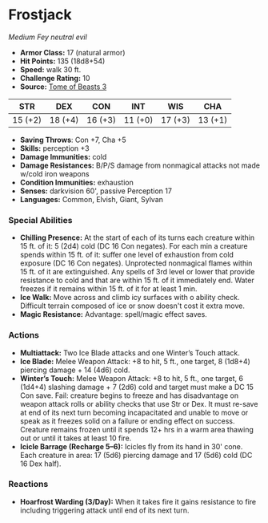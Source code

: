 # Frostjack

*Medium* *Fey* *neutral evil*

- **Armor Class:** 17 (natural armor)
- **Hit Points:** 135 (18d8+54)
- **Speed:** walk 30 ft.
- **Challenge Rating:** 10
- **Source:** [Tome of Beasts 3](https://koboldpress.com/kpstore/product/tome-of-beasts-2-for-5th-edition/)

| STR | DEX | CON | INT | WIS | CHA |
| --- | --- | --- | --- | --- | --- |
| 15 (+2) | 18 (+4) | 16 (+3) | 11 (+0) | 17 (+3) | 13 (+1) |

- **Saving Throws**: Con +7, Cha +5
- **Skills:** perception +3
- **Damage Immunities:** cold
- **Damage Resistances:** B/P/S damage from nonmagical attacks not made w/cold iron weapons
- **Condition Immunities:** exhaustion
- **Senses:** darkvision 60', passive Perception 17 
- **Languages:** Common, Elvish, Giant, Sylvan
### Special Abilities
- **Chilling Presence:** At the start of each of its turns each creature within 15 ft. of it: 5 (2d4) cold (DC 16 Con negates). For each min a creature spends within 15 ft. of it: suffer one level of exhaustion from cold exposure (DC 16 Con negates). Unprotected nonmagical flames within 15 ft. of it are extinguished. Any spells of 3rd level or lower that provide resistance to cold and that are within 15 ft. of it immediately end. Water freezes if it remains within 15 ft. of it for at least 1 min.
- **Ice Walk:** Move across and climb icy surfaces with o ability check. Difficult terrain composed of ice or snow doesn't cost it extra move.
- **Magic Resistance:** Advantage: spell/magic effect saves.
### Actions
- **Multiattack:** Two Ice Blade attacks and one Winter’s Touch attack.
- **Ice Blade:** Melee Weapon Attack: +8 to hit, 5 ft., one target, 8 (1d8+4) piercing damage + 14 (4d6) cold.
- **Winter’s Touch:** Melee Weapon Attack: +8 to hit, 5 ft., one target, 6 (1d4+4) slashing damage + 7 (2d6) cold and target must make a DC 15 Con save. Fail: creature begins to freeze and has disadvantage on weapon attack rolls or ability checks that use Str or Dex. It must re-save at end of its next turn becoming incapacitated and unable to move or speak as it freezes solid on a failure or ending effect on success. Creature remains frozen until it spends 12+ hrs in a warm area thawing out or until it takes at least 10 fire.
- **Icicle Barrage (Recharge 5–6):** Icicles fly from its hand in 30' cone. Each creature in area: 17 (5d6) piercing damage and 17 (5d6) cold (DC 16 Dex half).
### Reactions
- **Hoarfrost Warding (3/Day):** When it takes fire it gains resistance to fire including triggering attack until end of its next turn.
